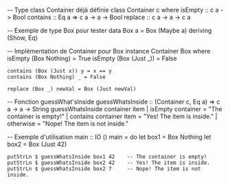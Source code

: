 -- Type class Container déjà définie
class Container c where
    isEmpty :: c a -> Bool
    contains :: Eq a => c a -> a -> Bool
    replace :: c a -> a -> c a

-- Exemple de type Box pour tester
data Box a = Box (Maybe a)
    deriving (Show, Eq)

-- Implémentation de Container pour Box
instance Container Box where
    isEmpty (Box Nothing) = True
    isEmpty (Box (Just _)) = False

    contains (Box (Just x)) y = x == y
    contains (Box Nothing) _ = False

    replace (Box _) newVal = Box (Just newVal)

-- Fonction guessWhat'sInside
guessWhatsInside :: (Container c, Eq a) => c a -> a -> String
guessWhatsInside container item
    | isEmpty container = "The container is empty!"
    | contains container item = "Yes! The item is inside."
    | otherwise = "Nope! The item is not inside."

-- Exemple d'utilisation
main :: IO ()
main = do
    let box1 = Box Nothing
    let box2 = Box (Just 42)

    putStrLn $ guessWhatsInside box1 42    -- The container is empty!
    putStrLn $ guessWhatsInside box2 42    -- Yes! The item is inside.
    putStrLn $ guessWhatsInside box2 7     -- Nope! The item is not inside.
